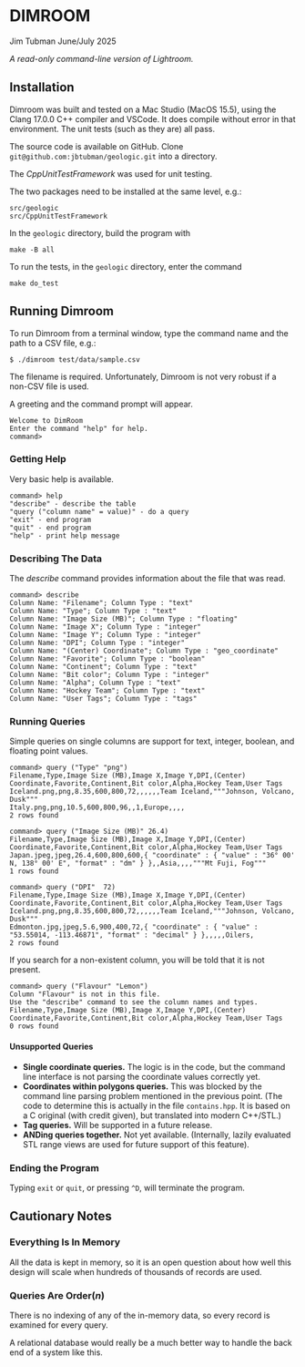 # DIMROOM

Jim Tubman
June/July 2025

_A read-only command-line version of Lightroom._

## Installation

Dimroom was built and tested on a Mac Studio (MacOS 15.5), using the Clang 17.0.0 C++ compiler
and VSCode. It does compile without error in that environment. The unit tests (such as they
are) all pass.

The source code is available on GitHub. Clone `git@github.com:jbtubman/geologic.git`
into a directory.

The _CppUnitTestFramework_ was used for unit testing.

The two packages need to be installed at the same level, e.g.:

    src/geologic
    src/CppUnitTestFramework

In the `geologic` directory, build the program with

    make -B all

To run the tests, in the `geologic` directory, enter the command

    make do_test

## Running Dimroom

To run Dimroom from a terminal window, type the command name and the path to a CSV file, e.g.:

    $ ./dimroom test/data/sample.csv

The filename is required. Unfortunately, Dimroom is not very robust if a
non-CSV file is used.

A greeting and the command prompt will appear.

    Welcome to DimRoom
    Enter the command "help" for help.
    command>

### Getting Help

Very basic help is available.

    command> help
    "describe" - describe the table
    "query ("column name" = value)" - do a query
    "exit" - end program
    "quit" - end program
    "help" - print help message

### Describing The Data

The _describe_ command provides information about the file that was read.

    command> describe
    Column Name: "Filename"; Column Type : "text"
    Column Name: "Type"; Column Type : "text"
    Column Name: "Image Size (MB)"; Column Type : "floating"
    Column Name: "Image X"; Column Type : "integer"
    Column Name: "Image Y"; Column Type : "integer"
    Column Name: "DPI"; Column Type : "integer"
    Column Name: "(Center) Coordinate"; Column Type : "geo_coordinate"
    Column Name: "Favorite"; Column Type : "boolean"
    Column Name: "Continent"; Column Type : "text"
    Column Name: "Bit color"; Column Type : "integer"
    Column Name: "Alpha"; Column Type : "text"
    Column Name: "Hockey Team"; Column Type : "text"
    Column Name: "User Tags"; Column Type : "tags"

### Running Queries

Simple queries on single columns are support for text, integer, boolean, and
floating point values.

    command> query ("Type" "png")
    Filename,Type,Image Size (MB),Image X,Image Y,DPI,(Center) Coordinate,Favorite,Continent,Bit color,Alpha,Hockey Team,User Tags
    Iceland.png,png,8.35,600,800,72,,,,,,Team Iceland,"""Johnson, Volcano, Dusk"""
    Italy.png,png,10.5,600,800,96,,1,Europe,,,,
    2 rows found

    command> query ("Image Size (MB)" 26.4)
    Filename,Type,Image Size (MB),Image X,Image Y,DPI,(Center) Coordinate,Favorite,Continent,Bit color,Alpha,Hockey Team,User Tags
    Japan.jpeg,jpeg,26.4,600,800,600,{ "coordinate" : { "value" : "36° 00' N, 138° 00' E", "format" : "dm" } },,Asia,,,,"""Mt Fuji, Fog"""
    1 rows found

    command> query ("DPI"  72)
    Filename,Type,Image Size (MB),Image X,Image Y,DPI,(Center) Coordinate,Favorite,Continent,Bit color,Alpha,Hockey Team,User Tags
    Iceland.png,png,8.35,600,800,72,,,,,,Team Iceland,"""Johnson, Volcano, Dusk"""
    Edmonton.jpg,jpeg,5.6,900,400,72,{ "coordinate" : { "value" : "53.55014, -113.46871", "format" : "decimal" } },,,,,Oilers,
    2 rows found

If you search for a non-existent column, you will be told that it is not present.

    command> query ("Flavour" "Lemon")
    Column "Flavour" is not in this file.
    Use the "describe" command to see the column names and types.
    Filename,Type,Image Size (MB),Image X,Image Y,DPI,(Center) Coordinate,Favorite,Continent,Bit color,Alpha,Hockey Team,User Tags
    0 rows found

#### Unsupported Queries

* **Single coordinate queries.** The logic is in the code, but the command line interface is not
  parsing the coordinate values correctly yet.
* **Coordinates within polygons queries.** This was blocked by the command line parsing problem
  mentioned in the previous point. (The code to determine this is actually in the file `contains.hpp`.
  It is based on a C original (with credit given), but translated into modern C++/STL.)
* **Tag queries.** Will be supported in a future release.
* **ANDing queries together.** Not yet available. (Internally, lazily evaluated STL range views are
  used for future support of this feature).

### Ending the Program

Typing `exit` or `quit`, or pressing `^D`, will terminate the program.

## Cautionary Notes

### Everything Is In Memory

All the data is kept in memory, so it is an open question about how well this design
will scale when hundreds of thousands of records are used.

### Queries Are Order(_n_)

There is no indexing of any of the in-memory data, so every record is examined for
every query.

A relational database would really be a much better way to handle the back end of
a system like this.
